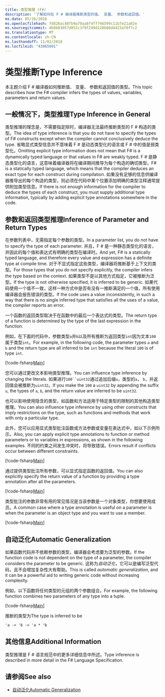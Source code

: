 ```yaml
---
title: 类型推理 (F#)
description: '了解如何在 F # 编译器推断类型的值、 变量、 参数和返回值。'
ms.date: 05/16/2016
ms.openlocfilehash: fd826ac48fb9a70aa6f4ff746599c11b7e21a02e
ms.sourcegitcommit: db8b83057d052c1f9f249d128b08d4423af0f7c2
ms.translationtype: MT
ms.contentlocale: zh-CN
ms.lasthandoff: 11/02/2018
ms.locfileid: "43865691"
---
```

# <a name="type-inference"></a><span data-ttu-id="7fc22-103">类型推断</span><span class="sxs-lookup"><span data-stu-id="7fc22-103">Type Inference</span></span>

<span data-ttu-id="7fc22-104">本主题介绍 F # 编译器如何推断值、 变量、 参数和返回值的类型。</span><span class="sxs-lookup"><span data-stu-id="7fc22-104">This topic describes how the F# compiler infers the types of values, variables, parameters and return values.</span></span>

## <a name="type-inference-in-general"></a><span data-ttu-id="7fc22-105">一般情况下，类型推理</span><span class="sxs-lookup"><span data-stu-id="7fc22-105">Type Inference in General</span></span>

<span data-ttu-id="7fc22-106">类型推理的理念是，不需要指定除时，编译器无法最终推断类型的 F # 构造的类型。</span><span class="sxs-lookup"><span data-stu-id="7fc22-106">The idea of type inference is that you do not have to specify the types of F# constructs except when the compiler cannot conclusively deduce the type.</span></span> <span data-ttu-id="7fc22-107">省略显式类型信息并不意味着 F # 是动态类型化的语言或 F # 中的值是弱类型化。</span><span class="sxs-lookup"><span data-stu-id="7fc22-107">Omitting explicit type information does not mean that F# is a dynamically typed language or that values in F# are weakly typed.</span></span> <span data-ttu-id="7fc22-108">F # 是静态类型化的语言，这意味着编译器将在编译期间推导为每个构造的确切类型。</span><span class="sxs-lookup"><span data-stu-id="7fc22-108">F# is a statically typed language, which means that the compiler deduces an exact type for each construct during compilation.</span></span> <span data-ttu-id="7fc22-109">如果没有足够的信息供编译器推导出的每个构造的类型，则必须在代码中某个位置添加明确的类型注释通常提供附加类型信息。</span><span class="sxs-lookup"><span data-stu-id="7fc22-109">If there is not enough information for the compiler to deduce the types of each construct, you must supply additional type information, typically by adding explicit type annotations somewhere in the code.</span></span>

## <a name="inference-of-parameter-and-return-types"></a><span data-ttu-id="7fc22-110">参数和返回类型推理</span><span class="sxs-lookup"><span data-stu-id="7fc22-110">Inference of Parameter and Return Types</span></span>

<span data-ttu-id="7fc22-111">在参数列表中，无需指定每个参数的类型。</span><span class="sxs-lookup"><span data-stu-id="7fc22-111">In a parameter list, you do not have to specify the type of each parameter.</span></span> <span data-ttu-id="7fc22-112">并且，F # 是一种静态类型化的语言，并因此的每个值和表达式有明确的类型在编译时。</span><span class="sxs-lookup"><span data-stu-id="7fc22-112">And yet, F# is a statically typed language, and therefore every value and expression has a definite type at compile time.</span></span> <span data-ttu-id="7fc22-113">对于不显式指定这些类型，编译器将推断基于上下文的类型。</span><span class="sxs-lookup"><span data-stu-id="7fc22-113">For those types that you do not specify explicitly, the compiler infers the type based on the context.</span></span> <span data-ttu-id="7fc22-114">如果类型不是以其他方式指定，它被推断为泛型。</span><span class="sxs-lookup"><span data-stu-id="7fc22-114">If the type is not otherwise specified, it is inferred to be generic.</span></span> <span data-ttu-id="7fc22-115">如果代码使用一个值不一致，这样一种方式中是否有没有一推断满足的一个值，所有使用编译器会报告错误的类型。</span><span class="sxs-lookup"><span data-stu-id="7fc22-115">If the code uses a value inconsistently, in such a way that there is no single inferred type that satisfies all the uses of a value, the compiler reports an error.</span></span>

<span data-ttu-id="7fc22-116">一个函数的返回类型取决于在函数中的最后一个表达式的类型。</span><span class="sxs-lookup"><span data-stu-id="7fc22-116">The return type of a function is determined by the type of the last expression in the function.</span></span>

<span data-ttu-id="7fc22-117">例如，在下面的代码中，参数类型`a`并`b`以及所有推断为返回类型`int`因为文本`100`属于类型`int`。</span><span class="sxs-lookup"><span data-stu-id="7fc22-117">For example, in the following code, the parameter types `a` and `b` and the return type are all inferred to be `int` because the literal `100` is of type `int`.</span></span>

[!code-fsharp[Main](../../../samples/snippets/fsharp/lang-ref-3/snippet301.fs)]

<span data-ttu-id="7fc22-118">您可以通过更改文本影响类型推理。</span><span class="sxs-lookup"><span data-stu-id="7fc22-118">You can influence type inference by changing the literals.</span></span> <span data-ttu-id="7fc22-119">如果进行`100``uint32`通过追加后缀`u`，类型的`a`， `b`，并返回值会被推断为`uint32`。</span><span class="sxs-lookup"><span data-stu-id="7fc22-119">If you make the `100` a `uint32` by appending the suffix `u`, the types of `a`, `b`, and the return value are inferred to be `uint32`.</span></span>

<span data-ttu-id="7fc22-120">也可以影响使用隐含的类型，如函数和方法适用于特定类型的限制的其他构造类型推理。</span><span class="sxs-lookup"><span data-stu-id="7fc22-120">You can also influence type inference by using other constructs that imply restrictions on the type, such as functions and methods that work with only a particular type.</span></span>

<span data-ttu-id="7fc22-121">此外，您可以应用显式类型批注函数或方法参数或变量在表达式中，如以下示例所示。</span><span class="sxs-lookup"><span data-stu-id="7fc22-121">Also, you can apply explicit type annotations to function or method parameters or to variables in expressions, as shown in the following examples.</span></span> <span data-ttu-id="7fc22-122">不同的约束之间发生冲突时，将导致错误。</span><span class="sxs-lookup"><span data-stu-id="7fc22-122">Errors result if conflicts occur between different constraints.</span></span>

[!code-fsharp[Main](../../../samples/snippets/fsharp/lang-ref-3/snippet302.fs)]

<span data-ttu-id="7fc22-123">通过提供类型批注所有参数，可以显式指定函数的返回值。</span><span class="sxs-lookup"><span data-stu-id="7fc22-123">You can also explicitly specify the return value of a function by providing a type annotation after all the parameters.</span></span>

[!code-fsharp[Main](../../../samples/snippets/fsharp/lang-ref-3/snippet303.fs)]

<span data-ttu-id="7fc22-124">类型批注的参数非常有用的常见情况是当该参数是一个对象类型，你想要使用成员。</span><span class="sxs-lookup"><span data-stu-id="7fc22-124">A common case where a type annotation is useful on a parameter is when the parameter is an object type and you want to use a member.</span></span>

[!code-fsharp[Main](../../../samples/snippets/fsharp/lang-ref-3/snippet304.fs)]

## <a name="automatic-generalization"></a><span data-ttu-id="7fc22-125">自动泛化</span><span class="sxs-lookup"><span data-stu-id="7fc22-125">Automatic Generalization</span></span>

<span data-ttu-id="7fc22-126">如果函数代码并不依赖参数的类型，编译器会考虑要为泛型的参数。</span><span class="sxs-lookup"><span data-stu-id="7fc22-126">If the function code is not dependent on the type of a parameter, the compiler considers the parameter to be generic.</span></span> <span data-ttu-id="7fc22-127">这称为*自动泛化*，它可以是编写泛型代码，且不会增加复杂性大有帮助。</span><span class="sxs-lookup"><span data-stu-id="7fc22-127">This is called *automatic generalization*, and it can be a powerful aid to writing generic code without increasing complexity.</span></span>

<span data-ttu-id="7fc22-128">例如，以下函数将任何类型的元组的两个参数组合。</span><span class="sxs-lookup"><span data-stu-id="7fc22-128">For example, the following function combines two parameters of any type into a tuple.</span></span>

[!code-fsharp[Main](../../../samples/snippets/fsharp/lang-ref-3/snippet305.fs)]

<span data-ttu-id="7fc22-129">推断的类型为</span><span class="sxs-lookup"><span data-stu-id="7fc22-129">The type is inferred to be</span></span>

```fsharp
'a -> 'b -> 'a * 'b
```

## <a name="additional-information"></a><span data-ttu-id="7fc22-130">其他信息</span><span class="sxs-lookup"><span data-stu-id="7fc22-130">Additional Information</span></span>

<span data-ttu-id="7fc22-131">类型推理是 F # 语言规范中的更多详细信息中所述。</span><span class="sxs-lookup"><span data-stu-id="7fc22-131">Type inference is described in more detail in the F# Language Specification.</span></span>

## <a name="see-also"></a><span data-ttu-id="7fc22-132">请参阅</span><span class="sxs-lookup"><span data-stu-id="7fc22-132">See also</span></span>

- [<span data-ttu-id="7fc22-133">自动泛化</span><span class="sxs-lookup"><span data-stu-id="7fc22-133">Automatic Generalization</span></span>](generics/automatic-generalization.md)
